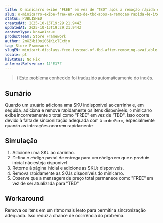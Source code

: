 ```yaml
---
title: O minicarro exibe "FREE" em vez de "TBD" após a remoção rápida de itens disponíveis
slug: o-minicarro-exibe-free-em-vez-de-tbd-apos-a-remocao-rapida-de-itens-disponiveis
status: PUBLISHED
createdAt: 2025-10-16T19:29:21.944Z
updatedAt: 2025-10-16T19:29:21.944Z
contentType: knownIssue
productTeam: Store Framework
author: 2mXZkbi0oi061KicTExNjo
tag: Store Framework
slugEN: minicart-displays-free-instead-of-tbd-after-removing-available-items-quickly
locale: pt
kiStatus: No Fix
internalReference: 1248177
---
```


>ℹ️ Este problema conhecido foi traduzido automaticamente do inglês.

## Sumário


Quando um usuário adiciona uma SKU indisponível ao carrinho e, em seguida, adiciona e remove rapidamente os itens disponíveis, o minicarro exibe incorretamente o total como "FREE" em vez de "TBD". Isso ocorre devido à falta de sincronização adequada com o `orderForm`, especialmente quando as interações ocorrem rapidamente.
## Simulação



1. Adicione uma SKU ao carrinho.
2. Defina o código postal de entrega para um código em que o produto inicial não esteja disponível
3. Retorne à página inicial e adicione as SKUs disponíveis.
4. Remova rapidamente as SKUs disponíveis do minicarro.
5. Observe que a mensagem de preço total permanece como "FREE" em vez de ser atualizada para "TBD"
## Workaround


Remova os itens em um ritmo mais lento para permitir a sincronização adequada. Isso reduz a chance de ocorrência do problema.



